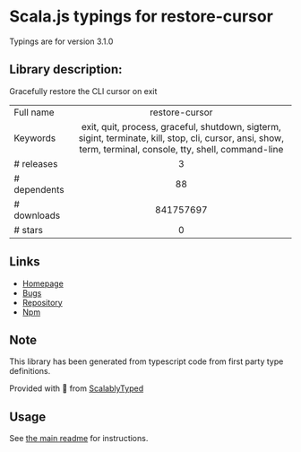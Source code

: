 
# Scala.js typings for restore-cursor

Typings are for version 3.1.0

## Library description:
Gracefully restore the CLI cursor on exit

|                    |                 |
| ------------------ | :-------------: |
| Full name          | restore-cursor |
| Keywords           | exit, quit, process, graceful, shutdown, sigterm, sigint, terminate, kill, stop, cli, cursor, ansi, show, term, terminal, console, tty, shell, command-line |
| # releases         | 3 |
| # dependents       | 88 |
| # downloads        | 841757697 |
| # stars            | 0 |

## Links
- [Homepage](https://github.com/sindresorhus/restore-cursor#readme)
- [Bugs](https://github.com/sindresorhus/restore-cursor/issues)
- [Repository](https://github.com/sindresorhus/restore-cursor)
- [Npm](https://www.npmjs.com/package/restore-cursor)
    


## Note
This library has been generated from typescript code from first party type definitions.

Provided with :purple_heart: from [ScalablyTyped](https://github.com/oyvindberg/ScalablyTyped)

## Usage
See [the main readme](../../readme.md) for instructions.


